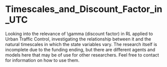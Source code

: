# Timescales_and_Discount_Factor_in_UTC
Looking into the relevance of \gamma (discount factor) in RL applied to Urban Traffic Control, investigating the relationship between it and the natural timescales in which the state variables vary.
The research itself is incomplete due to the funding ending, but there are different agents and models here that may be of use for other researchers.
Feel free to contact for information on how to use them.
